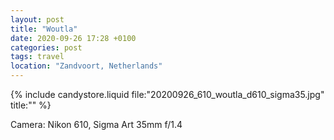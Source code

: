 ```yaml
---
layout: post
title: "Woutla"
date: 2020-09-26 17:28 +0100
categories: post
tags: travel
location: "Zandvoort, Netherlands"
---
```


{% include candystore.liquid file:"20200926_610_woutla_d610_sigma35.jpg" title:"" %}

Camera: Nikon 610, Sigma Art 35mm f/1.4